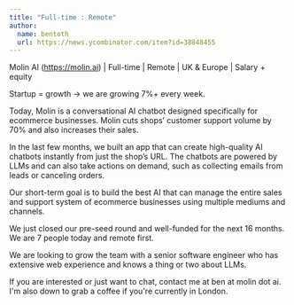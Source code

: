 ```yaml
---
title: "Full-time : Remote"
author:
  name: bentoth
  url: https://news.ycombinator.com/item?id=38848455
---
```

Molin AI (<a href="https:&#x2F;&#x2F;molin.ai" rel="nofollow">https:&#x2F;&#x2F;molin.ai</a>) | Full-time | Remote | UK &amp; Europe | Salary + equity

Startup = growth -&gt; we are growing 7%+ every week.

Today, Molin is a conversational AI chatbot designed specifically for ecommerce businesses. Molin cuts shops’ customer support volume by 70% and also increases their sales.

In the last few months, we built an app that can create high-quality AI chatbots instantly from just the shop’s URL. The chatbots are powered by LLMs and can also take actions on demand, such as collecting emails from leads or canceling orders.

Our short-term goal is to build the best AI that can manage the entire sales and support system of ecommerce businesses using multiple mediums and channels.

We just closed our pre-seed round and well-funded for the next 16 months. We are 7 people today and remote first.

We are looking to grow the team with a senior software engineer who has extensive web experience and knows a thing or two about LLMs.

If you are interested or just want to chat, contact me at ben at molin dot ai.  I&#x27;m also down to grab a coffee if you&#x27;re currently in London.
